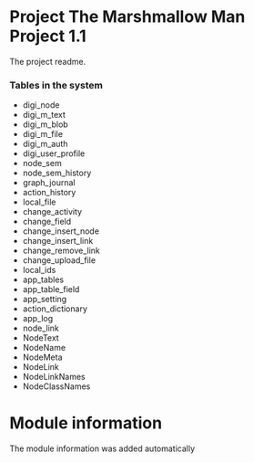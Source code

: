 
# Project The Marshmallow Man Project 1.1

The project readme.


### Tables in the system
 - digi_node
 - digi_m_text
 - digi_m_blob
 - digi_m_file
 - digi_m_auth
 - digi_user_profile
 - node_sem
 - node_sem_history
 - graph_journal
 - action_history
 - local_file
 - change_activity
 - change_field
 - change_insert_node
 - change_insert_link
 - change_remove_link
 - change_upload_file
 - local_ids
 - app_tables
 - app_table_field
 - app_setting
 - action_dictionary
 - app_log
 - node_link
 - NodeText
 - NodeName
 - NodeMeta
 - NodeLink
 - NodeLinkNames
 - NodeClassNames
# Module information 

The module information was added automatically
